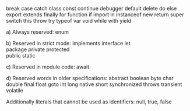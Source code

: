 break
case
catch
class
const
continue
debugger
default
delete
do
else 	export
extends
finally
for
function
if
import
in
instanceof
new
return 	super
switch
this
throw
try
typeof
var
void
while
with
yield

a) Always reserved: enum

b) Reserved in strict mode:
implements
interface
let 	
package
private
protected 	
public
static

c) Reserved in module code:
await

d) Reserved words in older specifications:
abstract
boolean
byte
char
double
final 	float
goto
int
long
native
short 	synchronized
throws
transient
volatile


Additionally literals that cannot be used as identifiers:
null, true, false


